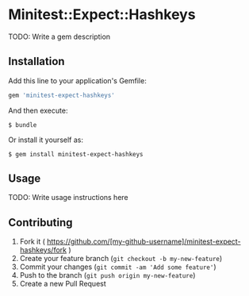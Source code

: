 # Minitest::Expect::Hashkeys

TODO: Write a gem description

## Installation

Add this line to your application's Gemfile:

```ruby
gem 'minitest-expect-hashkeys'
```

And then execute:

    $ bundle

Or install it yourself as:

    $ gem install minitest-expect-hashkeys

## Usage

TODO: Write usage instructions here

## Contributing

1. Fork it ( https://github.com/[my-github-username]/minitest-expect-hashkeys/fork )
2. Create your feature branch (`git checkout -b my-new-feature`)
3. Commit your changes (`git commit -am 'Add some feature'`)
4. Push to the branch (`git push origin my-new-feature`)
5. Create a new Pull Request
